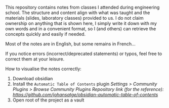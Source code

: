This repository contains notes from classes I attended during engineering school. The structure and content align with what was taught and the materials (slides, laboratory classes) provided to us. I do not claim ownership on anything that is shown here, I simply write it down with my own words and in a convenient format, so I (and others) can retrieve the concepts quickly and easily if needed.

Most of the notes are in English, but some remains in French...

If you notice errors (incorrect/deprecated statements) or typos, feel free to correct them at your leisure.

How to visualise the notes correctly:
1. Download obsidian
2. Install the `Automatic Table of Contents` plugin
	*Settings > Community Plugins > Browse Community Plugins
	Repository link (for the reference): https://github.com/johansatge/obsidian-automatic-table-of-contents*
3. Open root of the project as a vault


